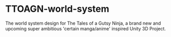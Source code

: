 # TTOAGN-world-system
The world system design for The Tales of a Gutsy Ninja, a brand new and upcoming super ambitious 'certain manga/anime' inspired Unity 3D Project. 
